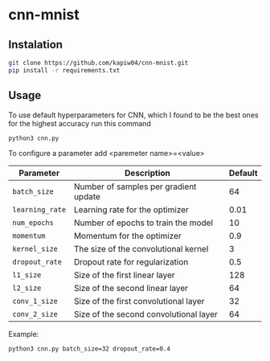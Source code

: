 # cnn-mnist

## Instalation

```sh
git clone https://github.com/kapiw04/cnn-mnist.git
pip install -r requirements.txt
```

## Usage

To use default hyperparameters for CNN, which I found to be the best ones for the highest accuracy run this command

```sh
python3 cnn.py
```

To configure a parameter add \<paremeter name\>=\<value\>

| Parameter       | Description                            | Default |
| --------------- | -------------------------------------- | ------- |
| `batch_size`    | Number of samples per gradient update  | 64      |
| `learning_rate` | Learning rate for the optimizer        | 0.01    |
| `num_epochs`    | Number of epochs to train the model    | 10      |
| `momentum`      | Momentum for the optimizer             | 0.9     |
| `kernel_size`   | The size of the convolutional kernel   | 3       |
| `dropout_rate`  | Dropout rate for regularization        | 0.5     |
| `l1_size`       | Size of the first linear layer         | 128     |
| `l2_size`       | Size of the second linear layer        | 64      |
| `conv_1_size`   | Size of the first convolutional layer  | 32      |
| `conv_2_size`   | Size of the second convolutional layer | 64      |

Example:

```sh
python3 cnn.py batch_size=32 dropout_rate=0.4
```
